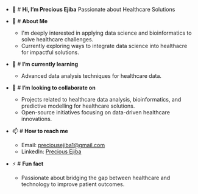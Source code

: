 - 👋 # **Hi, I’m Precious Ejiba**
    Passionate about Healthcare Solutions
  
- 👀 # **About Me**
  
  - I'm deeply interested in applying data science and bioinformatics to solve healthcare challenges.
  - Currently exploring ways to integrate data science into healthacre for impactful solutions.
    
- 🌱 # **I’m currently learning**
  
  - Advanced data analysis techniques for healthcare data.
    
- 💞️ # **I’m looking to collaborate on**
  
  - Projects related to healthcare data analysis, bioinformatics, and predictive modelling for healthcare solutions.
  - Open-source initiatives focusing on data-driven healthcare innovations.
    
- 📫 # **How to reach me**
  
  - Email: preciousejiba1@gmail.com
  - LinkedIn: [Precious Ejiba](https://www.linkedin.com/in/precious-ejiba/)
      
- ⚡ # **Fun fact**
  
  - Passionate about bridging the gap between healthcare and technology to improve patient outcomes.

<!---
Preciousejiba/Preciousejiba is a ✨ special ✨ repository because its `README.md` (this file) appears on your GitHub profile.
You can click the Preview link to take a look at your changes.
--->
